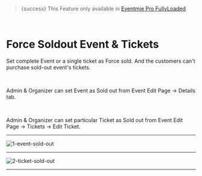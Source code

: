 
>{success} This Feature only available in [Eventmie Pro FullyLoaded](https://classiebit.com/eventmie-pro-fullyloaded)

<br>

# Force Soldout Event & Tickets

Set complete Event or a single ticket as Force sold. And the customers can't purchase sold-out event's tickets.

<br>

Admin & Organizer can set Event as Sold out from Event Edit Page -> Details tab.

<br>

Admin & Organizer can set particular Ticket as Sold out from Event Edit Page -> Tickets -> Edit Ticket.

---

![1-event-sold-out](/images/fullyloaded/1-event-sold-out.png "1-event-sold-out")

---

![2-ticket-sold-out](/images/fullyloaded/2-ticket-sold-out.png "2-ticket-sold-out")

---